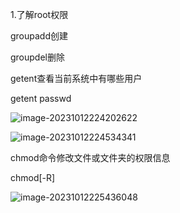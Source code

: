 1.了解root权限

groupadd创建

groupdel删除

getent查看当前系统中有哪些用户

getent passwd

![image-20231012224202622](C:\Users\Lenovo\AppData\Roaming\Typora\typora-user-images\image-20231012224202622.png)

![image-20231012224534341](C:\Users\Lenovo\AppData\Roaming\Typora\typora-user-images\image-20231012224534341.png)

chmod命令修改文件或文件夹的权限信息

chmod[-R]

![image-20231012225436048](C:\Users\Lenovo\AppData\Roaming\Typora\typora-user-images\image-20231012225436048.png)